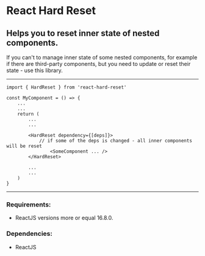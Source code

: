 # React Hard Reset

## Helps you to reset inner state of nested components.

If you can't to manage inner state of some nested components, for example if there are third-party components, but you need to update or reset their state - use this library.

----

```
import { HardReset } from 'react-hard-reset'

const MyComponent = () => {
    ...
    ...
    return (
        ...
        ...

        <HardReset dependency={[deps]}> 
            // if some of the deps is changed - all inner components will be reset  
                <SomeComponent ... />
        </HardReset>

        ...
        ...
    )
}

```
----
### Requirements:
- ReactJS versions more or equal 16.8.0.

### Dependencies:
- ReactJS